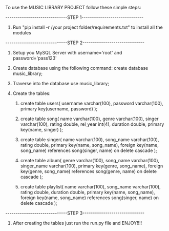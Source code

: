 To use the MUSIC LIBRARY PROJECT follow these simple steps:

------------------------------STEP 1------------------------------

1. Run "pip install -r /your project folder/requirements.txt" to install all the modules



------------------------------STEP 2------------------------------

1.  Setup you MySQL Server with username='root' and password='pass123'

2.  Create database using the following command:
    create database music_library;

3.  Traverse into the database
    use music_library;

4.  Create the tables:
    1.  create table users(
            username varchar(100),
            password varchar(100),
            primary key(username, password)
        );

    2.  create table song(
            name varchar(100),
            genre varchar(100),
            singer varchar(100),
            rating double,
            rel_year int(4),
            duration double,
            primary key(name, singer)
        );

    3.  create table singer(
            name varchar(100),
            song_name varchar(100),
            rating double,
            primary key(name, song_name),
            foreign key(name, song_name) references song(singer, name) on delete cascade
        );

    4.  create table album(
            genre varchar(100),
            song_name varchar(100),
            singer_name varchar(100),
            primary key(genre, song_name),
            foreign key(genre, song_name) references song(genre, name) on delete cascade
        );

    5.  create table playlist(
            name varchar(100),
            song_name varchar(100),
            rating double,
            duration double,
            primary key(name, song_name),
            foreign key(name, song_name) references song(singer, name) on delete cascade
        );


------------------------------STEP 3------------------------------

1.  After creating the tables just run the run.py file and ENJOY!!!!